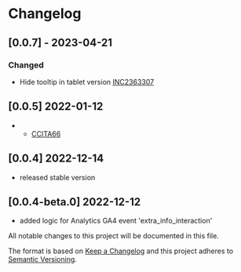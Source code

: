# Changelog

## [0.0.7] - 2023-04-21

### Changed

- Hide tooltip in tablet version [INC2363307](https://whirlpool.service-now.com/nav_to.do?uri=incident.do%3Fsys_id=c09f7eed975e6150372a3a121153af0f%26sysparm_stack=incident_list.do%3Fsysparm_query=active=true)

## [0.0.5] 2022-01-12

- - [CCITA66](https://whirlpoolgtm.atlassian.net/browse/CCITA-66)

## [0.0.4] 2022-12-14

- released stable version

## [0.0.4-beta.0] 2022-12-12

- added logic for Analytics GA4 event 'extra_info_interaction'

All notable changes to this project will be documented in this file.

The format is based on [Keep a Changelog](http://keepachangelog.com/en/1.0.0/)
and this project adheres to [Semantic Versioning](http://semver.org/spec/v2.0.0.html).
